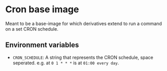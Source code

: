 # Cron base image

Meant to be a base-image for which derivatives extend to run a command on
a set CRON schedule.

## Environment variables

- `CRON_SCHEDULE`: A string that represents the CRON schedule, space seperated.
  e.g. at `0 1 * * *` is at `01:00 every day`.